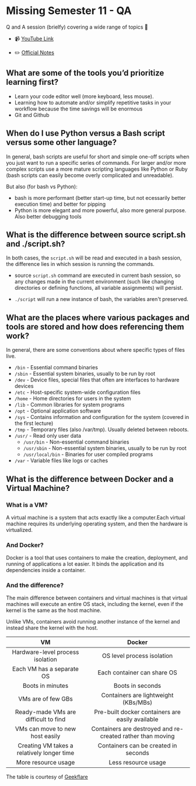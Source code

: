 # Missing Semester 11 - QA

Q and A session (brielfy) covering a wide range of topics 🤔

- 📹 [YouTube Link](https://www.youtube.com/watch?v=Wz50FvGG6xU&feature=emb_logo)

- ✏️ [Official Notes](https://missing.csail.mit.edu/2020/qa/)

## What are some of the tools you’d prioritize learning first?

- Learn your code editor well (more keyboard, less mouse).
- Learning how to automate and/or simplify repetitive tasks in your workflow because the time savings will be enormous
- Git and Github

## When do I use Python versus a Bash script versus some other language?

In general, bash scripts are useful for short and simple one-off scripts when you just want to run a specific series of commands. For larger and/or more complex scripts use a more mature scripting languages like Python or Ruby (bash scripts can easily become overly complicated and unreadable).

But also (for bash vs Python):

- bash is more performant (better start-up time, but not ecessarily better execution time) and better for pipping
- Python is more elegant and more powerful, also more general purpose. Also better debugging tools

## What is the difference between source script.sh and ./script.sh?

In both cases, the `script.sh` will be read and executed in a bash session, the difference lies in which session is running the commands.

- source `script.sh` command are executed in current bash session, so any changes made in the current environment (such like changing directories or defining functions, all variable assignments) will persist.

- `./script` will run a new instance of bash, the variables aren't preserved.

## What are the places where various packages and tools are stored and how does referencing them work?

In general, there are some conventions about where specific types of files live.

- `/bin` - Essential command binaries
- `/sbin` - Essential system binaries, usually to be run by root
- `/dev` - Device files, special files that often are interfaces to hardware devices
- `/etc` - Host-specific system-wide configuration files
- `/home` - Home directories for users in the system
- `/lib` - Common libraries for system programs
- `/opt` - Optional application software
- `/sys` - Contains information and configuration for the system (covered in the first lecture)
- `/tmp` - Temporary files (also /var/tmp). Usually deleted between reboots.
- `/usr/` - Read only user data
  - `/usr/bin` - Non-essential command binaries
  - `/usr/sbin` - Non-essential system binaries, usually to be run by root
  - `/usr/local/bin` - Binaries for user compiled programs
- `/var` - Variable files like logs or caches

## What is the difference between Docker and a Virtual Machine?

### What is a VM?

A virtual machine is a system that acts exactly like a computer.Each virtual machine requires its underlying operating system, and then the hardware is virtualized.

### And Docker?

Docker is a tool that uses containers to make the creation, deployment, and running of applications a lot easier. It binds the application and its dependencies inside a container.

### And the difference?

The main difference between containers and virtual machines is that virtual machines will execute an entire OS stack, including the kernel, even if the kernel is the same as the host machine.

Unlike VMs, containers avoid running another instance of the kernel and instead share the kernel with the host.

|                     VM                     |                           Docker                           |
| :----------------------------------------: | :--------------------------------------------------------: |
|      Hardware-level process isolation      |                 OS level process isolation                 |
|         Each VM has a separate OS          |                Each container can share OS                 |
|              Boots in minutes              |                      Boots in seconds                      |
|             VMs are of few GBs             |            Containers are lightweight (KBs/MBs)            |
|    Ready-made VMs are difficult to find    |      Pre-built docker containers are easily available      |
|      VMs can move to new host easily       | Containers are destroyed and re-created rather than moving |
| Creating VM takes a relatively longer time |            Containers can be created in seconds            |
|            More resource usage             |                    Less resource usage                     |

The table is courtesy of [Geekflare](https://geekflare.com/docker-vs-virtual-machine/)
